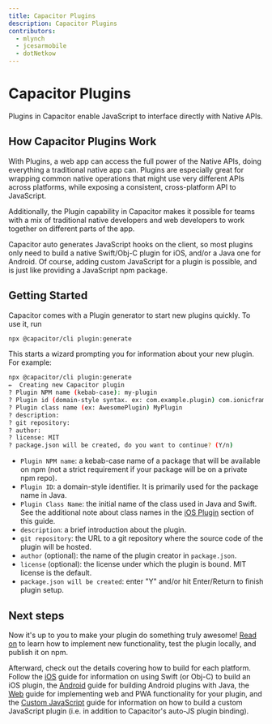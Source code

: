 ```yaml
---
title: Capacitor Plugins
description: Capacitor Plugins
contributors:
  - mlynch
  - jcesarmobile
  - dotNetkow
---
```


# Capacitor Plugins

<p class="intro">Plugins in Capacitor enable JavaScript to interface directly with Native APIs.</p>

## How Capacitor Plugins Work

With Plugins, a web app can access the full power of the Native APIs, doing everything a traditional native app can. Plugins are especially great for wrapping common native operations that might use very different APIs across platforms, while exposing a consistent, cross-platform API to JavaScript.

Additionally, the Plugin capability in Capacitor makes it possible for teams with a mix of traditional native developers and web developers to work together on different parts of the app.

Capacitor auto generates JavaScript hooks on the client, so most plugins only need to build
a native Swift/Obj-C plugin for iOS, and/or a Java one for Android. Of course, adding custom JavaScript
for a plugin is possible, and is just like providing a JavaScript npm package.

## Getting Started

Capacitor comes with a Plugin generator to start new plugins quickly. To use it, run

```bash
npx @capacitor/cli plugin:generate
```

This starts a wizard prompting you for information about your new plugin. For example:

```bash
npx @capacitor/cli plugin:generate
✏️  Creating new Capacitor plugin
? Plugin NPM name (kebab-case): my-plugin
? Plugin id (domain-style syntax. ex: com.example.plugin) com.ionicframework.myplugin
? Plugin class name (ex: AwesomePlugin) MyPlugin
? description:
? git repository:
? author:
? license: MIT
? package.json will be created, do you want to continue? (Y/n)
```

 - `Plugin NPM name`: a kebab-case name of a package that will be available on npm (not a strict requirement if your package will be on a private npm repo).
 - `Plugin ID`: a domain-style identifier. It is primarily used for the package name in Java.
 - `Plugin Class Name`: the initial name of the class used in Java and Swift. See the additional note about class names in the [iOS Plugin](ios/) section of this guide.
 - `description`: a brief introduction about the plugin.
 - `git repository`: the URL to a git repository where the source code of the plugin will be hosted.
 - `author` (optional): the name of the plugin creator in `package.json`.
 - `license` (optional): the license under which the plugin is bound. MIT license is the default.
 - `package.json will be created`: enter "Y" and/or hit Enter/Return to finish plugin setup.

## Next steps

Now it's up to you to make your plugin do something truly awesome! [Read on](./plugins/workflow) to learn how to implement new functionality, test the plugin locally, and publish it on npm.

Afterward, check out the details covering how to build for each platform. Follow the [iOS](./plugins/ios) guide for information on using Swift (or Obj-C) to build an iOS plugin, the [Android](./plugins/android) guide for building Android plugins with Java, the [Web](./plugins/web) guide for implementing web and PWA functionality for your plugin, and the [Custom JavaScript](./plugins/js) guide for information on how to build a custom JavaScript plugin (i.e. in addition to Capacitor's auto-JS plugin binding).
